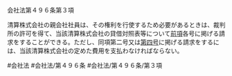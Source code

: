 会社法第４９６条第３項

清算株式会社の親会社社員は、その権利を行使するため必要があるときは、裁判所の許可を得て、当該清算株式会社の貸借対照表等について[前項](会社法＿＿＿＿第４９６条第２項)各号に掲げる請求をすることができる。ただし、同項第二号又は[第四号](会社法＿＿＿＿第４９６条第３項第４号)に掲げる請求をするには、当該清算株式会社の定めた費用を支払わなければならない。

#会社法
#会社法/第４９６条
#会社法/第４９６条/第３項
